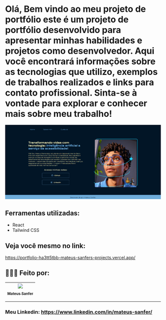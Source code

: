 # Olá, Bem vindo ao meu projeto de portfólio este é um projeto de portfólio desenvolvido para apresentar minhas habilidades e projetos como desenvolvedor. Aqui você encontrará informações sobre as tecnologias que utilizo, exemplos de trabalhos realizados e links para contato profissional. Sinta-se à vontade para explorar e conhecer mais sobre meu trabalho!

![image](assets/image.png)

## Ferramentas utilizadas:

* React
* Tailwind CSS
 
## Veja você mesmo no link:

https://portfolio-ha3tt5tbb-mateus-sanfers-projects.vercel.app/

## 🧑🏾‍💻 Feito por:

| [<img loading="lazy" src="https://avatars.githubusercontent.com/u/126841158?v=4" width=115><br><sub>Mateus Sanfer</sub>](https://github.com/MateusSanfer) | 
| :---: | 

---
### Meu Linkedin: https://www.linkedin.com/in/mateus-sanfer/

